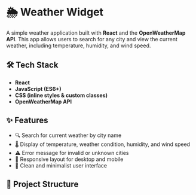 # 🌦️ Weather Widget

A simple weather application built with **React** and the **OpenWeatherMap API**. This app allows users to search for any city and view the current weather, including temperature, humidity, and wind speed.

## 🛠️ Tech Stack

- **React**
- **JavaScript (ES6+)**
- **CSS (inline styles & custom classes)**
- **OpenWeatherMap API**

## ✨ Features

- 🔍 Search for current weather by city name  
- 🌡️ Display of temperature, weather condition, humidity, and wind speed  
- ⚠️ Error message for invalid or unknown cities  
- 📱 Responsive layout for desktop and mobile  
- 🧼 Clean and minimalist user interface

## 📁 Project Structure
